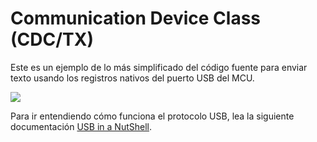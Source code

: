 # Communication Device Class (CDC/TX)

Este es un ejemplo de lo más simplificado del código fuente para enviar texto usando los registros nativos del puerto USB del MCU.

![](https://github.com/nstrappazzonc/CH552/blob/main/assets/usb/cdc/tx/CoolTerm.png?raw=true)

Para ir entendiendo cómo funciona el protocolo USB, lea la siguiente documentación [USB in a NutShell](https://www.beyondlogic.org/usbnutshell/usb1.shtml).
